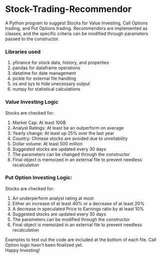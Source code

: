 # Stock-Trading-Recommendor
A Python program to suggest Stocks for Value Investing, Call Options trading, and Put Options trading. Recommendors are implemented as classes, and the specific criteria can be modified through parameters passed to the constructor.

### Libraries used
1. yfinance for stock data, history, and properties
2. pandas for dataframe operations
3. datatime for date management
4. pickle for external file handling
5. os and sys to hide unecessary output
6. numpy for statistical calculations

### Value Investing Logic
Stocks are checked for:
1. Market Cap: At least 100B 
2. Analyst Ratings: At least be an outperform on average
3. Yearly change: At least up 25% over the last year
4. Country: Chinese stocks are avoided due to unreliability
5. Dollar volume: At least 500 million
6. Suggested stocks are updated every 30 days
7. The parameters can be changed through the constructor
8. Final object is memoized in an external file to prevent needless recalculation

### Put Option Investing Logic:
Stocks are checked for:
1. An underperform analyst rating at most
2. Either an increase of at least 40% or a decrease of at least 20%
3. A decrease in speculated Price to Earnings ratio by at least 10%
4. Suggested stocks are updated every 30 days
5. The parameters can be modified through the constructor
6. Final object is memoized in an external file to prevent needless recalculation

Examples to test out the code are included at the bottom of each file. Call Option logic hasn't been finalized yet.<br>
Happy Investing!

